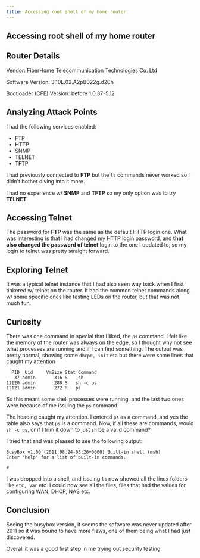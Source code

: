 ```yaml
---
title: Accessing root shell of my home router
---
```

## Accessing root shell of my home router

## Router Details

Vendor: FiberHome Telecommunication Technologies Co. Ltd

Software Version: 3.10L.02.A2pB022g.d20h

Bootloader (CFE) Version: before 1.0.37-5.12

## Analyzing Attack Points

I had the following services enabled:

- FTP
- HTTP
- SNMP
- TELNET
- TFTP

I had previously connected to **FTP** but the `ls` commands never worked so I didn't bother diving into it more.

I had no experience w/ **SNMP** and **TFTP** so my only option was to try **TELNET**.

## Accessing Telnet

The password for **FTP** was the same as the default HTTP login one. What was interesting is that I had changed my HTTP login password, and **that also changed the password of telnet** login to the one I updated to, so my login to telnet was pretty straight forward.

## Exploring Telnet

It was a typical telnet instance that I had also seen way back when I first tinkered w/ telnet on the router. It had the common telnet commands along w/ some specific ones like testing LEDs on the router, but that was not much fun.

## Curiosity

There was one command in special that I liked, the `ps` command. I felt like the memory of the router was always on the edge, so I thought why not see what processes are running and if I can find something. The output was pretty normal, showing some `dhcpd, init` etc but there were some lines that caught my attention

```
  PID  Uid     VmSize Stat Command
   37 admin       316 S   -sh
12120 admin       280 S   sh -c ps
12121 admin       272 R   ps
```

So this meant some shell processes were running, and the last two ones were because of me issuing the `ps` command.

The heading caught my attention. I entered `ps` as a command, and yes the table also says that `ps` is a command. Now, if all these are commands, would `sh -c ps`, or if I trim it down to just `sh` be a valid command?

I tried that and was pleased to see the following output:

```
BusyBox v1.00 (2011.08.24-03:20+0000) Built-in shell (msh)
Enter 'help' for a list of built-in commands.

#
```

I was dropped into a shell, and issuing `ls` now showed all the linux folders like `etc, var` etc. I could now see all the files, files that had the values for configuring WAN, DHCP, NAS etc.

## Conclusion

Seeing the busybox version, it seems the software was never updated after 2011 so it was bound to have more flaws, one of them being what I had just discovered.

Overall it was a good first step in me trying out security testing.
